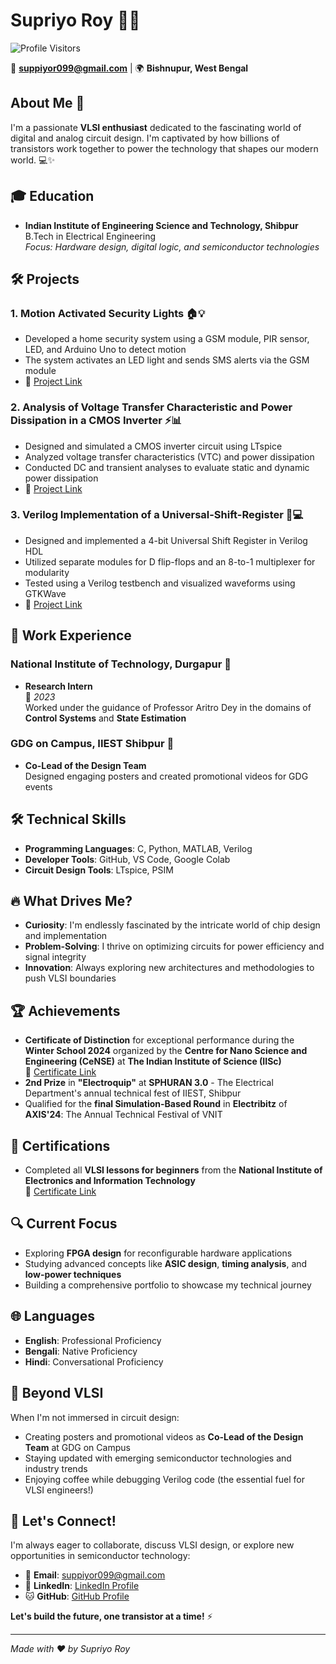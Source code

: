 # Supriyo Roy 👨‍💻
![Profile Visitors](https://komarev.com/ghpvc/?username=supriyoroy&color=brightgreen&style=flat-square&label=Profile+Visitors)

📧 **suppiyor099@gmail.com** | 🌍 **Bishnupur, West Bengal**

## About Me 👋
I'm a passionate **VLSI enthusiast** dedicated to the fascinating world of digital and analog circuit design. I'm captivated by how billions of transistors work together to power the technology that shapes our modern world. 💻✨

## 🎓 Education
- **Indian Institute of Engineering Science and Technology, Shibpur**  
  B.Tech in Electrical Engineering  
  *Focus: Hardware design, digital logic, and semiconductor technologies*

## 🛠️ Projects
### 1. **Motion Activated Security Lights** 🏠💡
- Developed a home security system using a GSM module, PIR sensor, LED, and Arduino Uno to detect motion
- The system activates an LED light and sends SMS alerts via the GSM module
- 🔗 [Project Link](#)

### 2. **Analysis of Voltage Transfer Characteristic and Power Dissipation in a CMOS Inverter** ⚡📊
- Designed and simulated a CMOS inverter circuit using LTspice
- Analyzed voltage transfer characteristics (VTC) and power dissipation
- Conducted DC and transient analyses to evaluate static and dynamic power dissipation
- 🔗 [Project Link](#)

### 3. **Verilog Implementation of a Universal-Shift-Register** 🔄💻
- Designed and implemented a 4-bit Universal Shift Register in Verilog HDL
- Utilized separate modules for D flip-flops and an 8-to-1 multiplexer for modularity
- Tested using a Verilog testbench and visualized waveforms using GTKWave
- 🔗 [Project Link](#)

## 💼 Work Experience
### **National Institute of Technology, Durgapur** 🏫
- **Research Intern**  
  📅 *2023*  
  Worked under the guidance of Professor Aritro Dey in the domains of **Control Systems** and **State Estimation**

### **GDG on Campus, IIEST Shibpur** 🎨
- **Co-Lead of the Design Team**  
  Designed engaging posters and created promotional videos for GDG events

## 🛠️ Technical Skills
- **Programming Languages**: C, Python, MATLAB, Verilog
- **Developer Tools**: GitHub, VS Code, Google Colab
- **Circuit Design Tools**: LTspice, PSIM

## 🔥 What Drives Me?
- **Curiosity**: I'm endlessly fascinated by the intricate world of chip design and implementation
- **Problem-Solving**: I thrive on optimizing circuits for power efficiency and signal integrity
- **Innovation**: Always exploring new architectures and methodologies to push VLSI boundaries

## 🏆 Achievements
- **Certificate of Distinction** for exceptional performance during the **Winter School 2024** organized by the **Centre for Nano Science and Engineering (CeNSE)** at **The Indian Institute of Science (IISc)**  
  🔗 [Certificate Link](#)
- **2nd Prize** in **"Electroquip"** at **SPHURAN 3.0** - The Electrical Department's annual technical fest of IIEST, Shibpur
- Qualified for the **final Simulation-Based Round** in **Electribitz** of **AXIS'24**: The Annual Technical Festival of VNIT

## 📜 Certifications
- Completed all **VLSI lessons for beginners** from the **National Institute of Electronics and Information Technology**  
  🔗 [Certificate Link](#)

## 🔍 Current Focus
- Exploring **FPGA design** for reconfigurable hardware applications
- Studying advanced concepts like **ASIC design**, **timing analysis**, and **low-power techniques**
- Building a comprehensive portfolio to showcase my technical journey

## 🌐 Languages
- **English**: Professional Proficiency
- **Bengali**: Native Proficiency
- **Hindi**: Conversational Proficiency

## 🎨 Beyond VLSI
When I'm not immersed in circuit design:
- Creating posters and promotional videos as **Co-Lead of the Design Team** at GDG on Campus
- Staying updated with emerging semiconductor technologies and industry trends
- Enjoying coffee while debugging Verilog code (the essential fuel for VLSI engineers!)

## 🤝 Let's Connect!
I'm always eager to collaborate, discuss VLSI design, or explore new opportunities in semiconductor technology:
- 📧 **Email**: suppiyor099@gmail.com
- 💼 **LinkedIn**: [LinkedIn Profile](#)
- 🐱 **GitHub**: [GitHub Profile](#)

**Let's build the future, one transistor at a time!** ⚡

---
*Made with ❤️ by Supriyo Roy*
